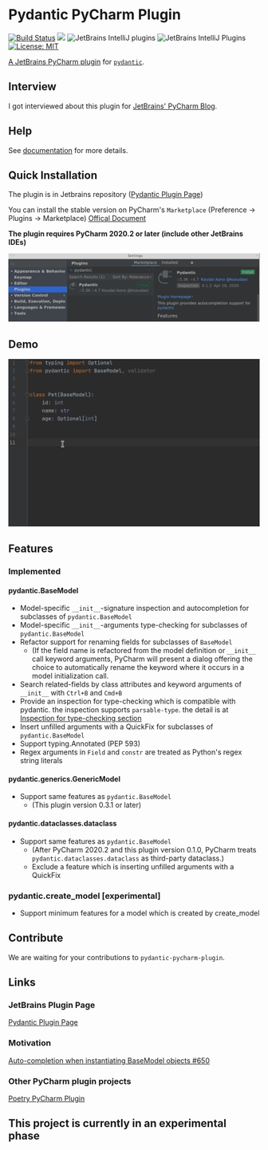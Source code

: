 # Pydantic PyCharm Plugin
[![Build Status](https://travis-ci.org/koxudaxi/pydantic-pycharm-plugin.svg?branch=master)](https://travis-ci.org/koxudaxi/pydantic-pycharm-plugin)
[![](https://img.shields.io/jetbrains/plugin/v/12861)](https://plugins.jetbrains.com/plugin/12861-pydantic)
![JetBrains IntelliJ plugins](https://img.shields.io/jetbrains/plugin/d/12861-pydantic)
![JetBrains IntelliJ Plugins](https://img.shields.io/jetbrains/plugin/r/rating/12861-pydantic)
[![License: MIT](https://img.shields.io/badge/License-MIT-yellow.svg)](https://opensource.org/licenses/MIT)

[A JetBrains PyCharm plugin](https://plugins.jetbrains.com/plugin/12861-pydantic) for [`pydantic`](https://github.com/samuelcolvin/pydantic).

## Interview
I got interviewed about this plugin for [JetBrains' PyCharm Blog](https://blog.jetbrains.com/pycharm/2020/04/interview-koudai-aono-author-of-pydantic-plugin-for-pycharm/).

## Help
See [documentation](https://koxudaxi.github.io/pydantic-pycharm-plugin/) for more details.

## Quick Installation

The plugin is in Jetbrains repository ([Pydantic Plugin Page](https://plugins.jetbrains.com/plugin/12861-pydantic))

You can install the stable version on PyCharm's `Marketplace` (Preference -> Plugins -> Marketplace) [Offical Document](https://www.jetbrains.com/help/idea/managing-plugins.html)

**The plugin requires PyCharm 2020.2 or later (include other JetBrains IDEs)**

![search plugin](https://raw.githubusercontent.com/koxudaxi/pydantic-pycharm-plugin/master/docs/search_plugin.png)

## Demo
![demo1](https://raw.githubusercontent.com/koxudaxi/pydantic-pycharm-plugin/master/docs/demo1.gif)

##  Features
### Implemented
#### pydantic.BaseModel
* Model-specific `__init__`-signature inspection and autocompletion for subclasses of `pydantic.BaseModel`
* Model-specific `__init__`-arguments type-checking for subclasses of `pydantic.BaseModel` 
* Refactor support for renaming fields for subclasses of `BaseModel`
  * (If the field name is refactored from the model definition or `__init__` call keyword arguments, PyCharm will present a dialog offering the choice to automatically rename the keyword where it occurs in a model initialization call.
* Search related-fields by class attributes and keyword arguments of `__init__` with `Ctrl+B` and `Cmd+B`
* Provide an inspection for type-checking which is compatible with pydantic. the inspection supports `parsable-type`. the detail is at [Inspection for type-checking section](https://koxudaxi.github.io/pydantic-pycharm-plugin/type-checking/)
* Insert unfilled arguments with a QuickFix for subclasses of `pydantic.BaseModel`
* Support typing.Annotated (PEP 593)
* Regex arguments in `Field` and `constr` are treated as Python's regex string literals

#### pydantic.generics.GenericModel
* Support same features as `pydantic.BaseModel`
  * (This plugin version 0.3.1 or later)
  
#### pydantic.dataclasses.dataclass
* Support same features as `pydantic.BaseModel`
  * (After PyCharm 2020.2 and this plugin version 0.1.0, PyCharm treats `pydantic.dataclasses.dataclass` as third-party dataclass.)
  * Exclude a feature which is inserting unfilled arguments with a QuickFix

### pydantic.create_model [experimental]
* Support minimum features for a model which is created by create_model


## Contribute
We are waiting for your contributions to `pydantic-pycharm-plugin`.


## Links
### JetBrains Plugin Page
[Pydantic Plugin Page](https://plugins.jetbrains.com/plugin/12861-pydantic)

### Motivation
[Auto-completion when instantiating BaseModel objects #650](https://github.com/samuelcolvin/pydantic/issues/650)

### Other PyCharm plugin projects
[Poetry PyCharm Plugin](https://github.com/koxudaxi/poetry-pycharm-plugin/)

## This project is currently in an experimental phase
